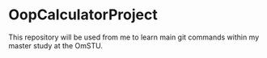 # OopCalculatorProject
This repository will be used from me to learn main git commands within my master study at the OmSTU.
